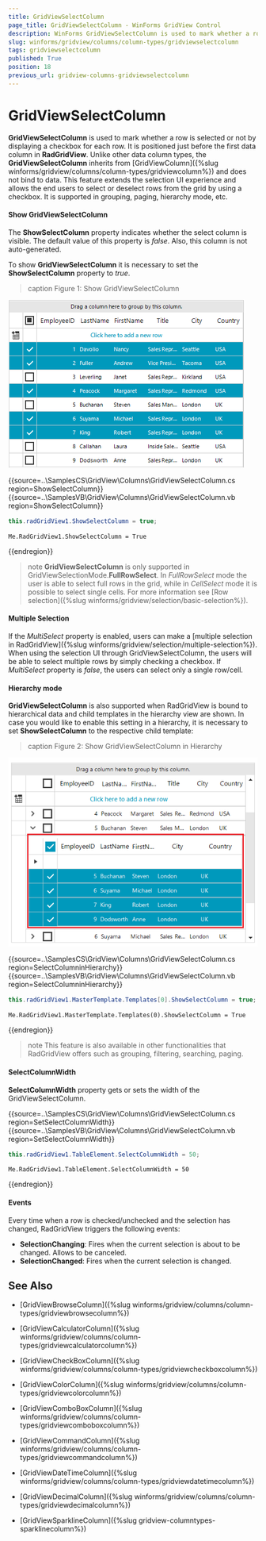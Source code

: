 ```yaml
---
title: GridViewSelectColumn
page_title: GridViewSelectColumn - WinForms GridView Control
description: WinForms GridViewSelectColumn is used to mark whether a row/cell is selected. 
slug: winforms/gridview/columns/column-types/gridviewselectcolumn
tags: gridviewselectcolumn
published: True
position: 18
previous_url: gridview-columns-gridviewselectcolumn
---
```


# GridViewSelectColumn

**GridViewSelectColumn** is used to mark whether a row is selected or not by displaying a checkbox for each row. It is positioned just before the first data column in **RadGridView**. Unlike other data column types, the **GridViewSelectColumn**  inherits from [GridViewColumn]({%slug winforms/gridview/columns/column-types/gridviewcolumn%}) and does not bind to data. This feature extends the selection UI experience and allows the end users to select or deselect rows from the grid by using a checkbox. It is supported in grouping, paging, hierarchy mode, etc. 

#### Show GridViewSelectColumn

The **ShowSelectColumn** property indicates whether the select column is visible. The default value of this property is *false*. Also, this column is not auto-generated. 

To show **GridViewSelectColumn** it is necessary to set the **ShowSelectColumn** property to *true*. 

>caption Figure 1: Show GridViewSelectColumn

![WinForms RadGridView GridViewSelectColumn](images/gridview-columns-gridviewselectcolumn001.png)

{{source=..\SamplesCS\GridView\Columns\GridViewSelectColumn.cs region=ShowSelectColumn}} 
{{source=..\SamplesVB\GridView\Columns\GridViewSelectColumn.vb region=ShowSelectColumn}} 

````C#
this.radGridView1.ShowSelectColumn = true;

````
````VB.NET
Me.RadGridView1.ShowSelectColumn = True

````

{{endregion}} 


>note **GridViewSelectColumn** is only supported in GridViewSelectionMode.**FullRowSelect**. In *FullRowSelect* mode the user is able to select full rows in the grid, while in *CellSelect* mode it is possible to select single cells. For more information see [Row selection]({%slug winforms/gridview/selection/basic-selection%}).

#### Multiple Selection

If the *MultiSelect* property is enabled, users can make a [multiple selection in RadGridView]({%slug winforms/gridview/selection/multiple-selection%}). When using the selection UI through GridViewSelectColumn, the users will be able to select multiple rows by simply checking a checkbox. If *MultiSelect* property is *false*, the users can select only a single row/cell. 

#### Hierarchy mode

**GridViewSelectColumn** is also supported when RadGridView is bound to hierarchical data and child templates in the hierarchy view are shown. In case you would like to enable this setting in a hierarchy, it is necessary to set **ShowSelectColumn** to the respective child template:

>caption Figure 2: Show GridViewSelectColumn in Hierarchy

![WinForms RadGridView GridViewSelectColumn](images/gridview-columns-gridviewselectcolumn002.png)

{{source=..\SamplesCS\GridView\Columns\GridViewSelectColumn.cs region=SelectColumninHierarchy}} 
{{source=..\SamplesVB\GridView\Columns\GridViewSelectColumn.vb region=SelectColumninHierarchy}} 

````C#
this.radGridView1.MasterTemplate.Templates[0].ShowSelectColumn = true;

````
````VB.NET
Me.RadGridView1.MasterTemplate.Templates(0).ShowSelectColumn = True

````

{{endregion}} 

>note This feature is also available in other functionalities that RadGridView offers such as grouping, filtering, searching, paging.

#### SelectColumnWidth

**SelectColumnWidth** property gets or sets the width of the GridViewSelectColumn.

{{source=..\SamplesCS\GridView\Columns\GridViewSelectColumn.cs region=SetSelectColumnWidth}} 
{{source=..\SamplesVB\GridView\Columns\GridViewSelectColumn.vb region=SetSelectColumnWidth}} 

````C#
this.radGridView1.TableElement.SelectColumnWidth = 50;

````
````VB.NET
Me.RadGridView1.TableElement.SelectColumnWidth = 50

````

{{endregion}} 


#### Events

Every time when а row is checked/unchecked and the selection has changed, RadGridView triggers the following events:

* **SelectionChanging**: Fires when the current selection is about to be changed. Allows to be canceled. 
* **SelectionChanged**: Fires when the current selection is changed.


## See Also
* [GridViewBrowseColumn]({%slug winforms/gridview/columns/column-types/gridviewbrowsecolumn%})

* [GridViewCalculatorColumn]({%slug winforms/gridview/columns/column-types/gridviewcalculatorcolumn%})

* [GridViewCheckBoxColumn]({%slug winforms/gridview/columns/column-types/gridviewcheckboxcolumn%})

* [GridViewColorColumn]({%slug winforms/gridview/columns/column-types/gridviewcolorcolumn%})

* [GridViewComboBoxColumn]({%slug winforms/gridview/columns/column-types/gridviewcomboboxcolumn%})

* [GridViewCommandColumn]({%slug winforms/gridview/columns/column-types/gridviewcommandcolumn%})

* [GridViewDateTimeColumn]({%slug winforms/gridview/columns/column-types/gridviewdatetimecolumn%})

* [GridViewDecimalColumn]({%slug winforms/gridview/columns/column-types/gridviewdecimalcolumn%})

* [GridViewSparklineColumn]({%slug gridview-columntypes-sparklinecolumn%})

